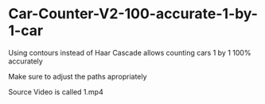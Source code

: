 # Car-Counter-V2-100-accurate-1-by-1-car
Using contours instead of Haar Cascade allows counting cars 1 by 1 100% accurately


Make sure to adjust the paths apropriately

Source Video is called 1.mp4

